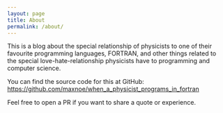 ```yaml
---
layout: page
title: About
permalink: /about/
---
```


This is a blog about the special relationship of physicists to one of their favourite
programming languages, FORTRAN, and other things related to the special
love-hate-relationship physicists have to programming and computer science.

You can find the source code for this at GitHub:
<https://github.com/maxnoe/when_a_physicist_programs_in_fortran>

Feel free to open a PR if you want to share a quote or experience.
